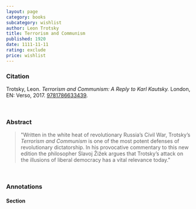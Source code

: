 ```yaml
---
layout: page
category: books
subcategory: wishlist
author: Leon Trotsky
title: Terrorism and Communism
published: 1920
date: 1111-11-11
rating: exclude
price: wishlist
---
```


### Citation

Trotsky, Leon. *Terrorism and Communism: A Reply to Karl Kautsky.* London, EN: Verso, 2017. [9781786633439](https://www.versobooks.com/en-ca/products/2022-terrorism-and-communism).

<br>

### Abstract

> "Written in the white heat of revolutionary Russia’s Civil War, Trotsky’s *Terrorism and Communism* is one of the most potent defenses of revolutionary dictatorship. In his provocative commentary to this new edition the philosopher Slavoj Žižek argues that Trotsky’s attack on the illusions of liberal democracy has a vital relevance today."

<br>

### Annotations

#### Section

<br>
